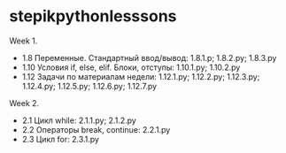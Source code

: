 # stepikpythonlesssons
Week 1.

- 1.8 Переменные. Стандартный ввод/вывод: 1.8.1.p; 1.8.2.py; 1.8.3.py
- 1.10 Условия if, else, elif. Блоки, отступы: 1.10.1.py; 1.10.2.py
- 1.12 Задачи по материалам недели: 1.12.1.py; 1.12.2.py; 1.12.3.py; 1.12.4.py; 1.12.5.py; 1.12.6.py; 1.12.7.py

Week 2.

- 2.1 Цикл while: 2.1.1.py; 2.1.2.py
- 2.2 Операторы break, continue: 2.2.1.py
- 2.3 Цикл for: 2.3.1.py
